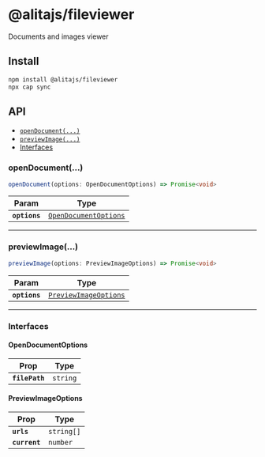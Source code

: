 # @alitajs/fileviewer

Documents and images viewer

## Install

```bash
npm install @alitajs/fileviewer
npx cap sync
```

## API

<docgen-index>

* [`openDocument(...)`](#opendocument)
* [`previewImage(...)`](#previewimage)
* [Interfaces](#interfaces)

</docgen-index>

<docgen-api>
<!--Update the source file JSDoc comments and rerun docgen to update the docs below-->

### openDocument(...)

```typescript
openDocument(options: OpenDocumentOptions) => Promise<void>
```

| Param         | Type                                                                |
| ------------- | ------------------------------------------------------------------- |
| **`options`** | <code><a href="#opendocumentoptions">OpenDocumentOptions</a></code> |

--------------------


### previewImage(...)

```typescript
previewImage(options: PreviewImageOptions) => Promise<void>
```

| Param         | Type                                                                |
| ------------- | ------------------------------------------------------------------- |
| **`options`** | <code><a href="#previewimageoptions">PreviewImageOptions</a></code> |

--------------------


### Interfaces


#### OpenDocumentOptions

| Prop           | Type                |
| -------------- | ------------------- |
| **`filePath`** | <code>string</code> |


#### PreviewImageOptions

| Prop          | Type                  |
| ------------- | --------------------- |
| **`urls`**    | <code>string[]</code> |
| **`current`** | <code>number</code>   |

</docgen-api>

